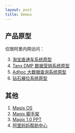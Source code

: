 ```yaml
---
layout: post
title: Demos
---
```


## 产品原型

仅限阿里内网访问：

 3. [淘宝直通车系统原型](http://thx.tbsite.net/bp_demo)
 1. [Tanx DMP 数据营销系统原型](http://thx.tbsite.net/dmp_demo/)
 2. [Adhoc 大数据查询系统原型](http://thx.tbsite.net/adhoc_demo)
 2. [钻石展位系统原型](http://thx.tbsite.net/zuanshi_demo)

## 其他

 1. [Magix OS][1]
 2. [Magix 脚手架][2]
 3. [Magix 1.0 PPT][3]
 4. [阿里妈妈帮助中心][4]

[1]: /magix-os/
[2]: /magix-demo-ad/
[3]: /magix-demo-ppt/
[4]: http://help.alimama.com/
